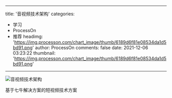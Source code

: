 
---
title: '音视频技术架构'
categories: 
 - 学习
 - ProcessOn
 - 推荐
headimg: 'https://img.processon.com/chart_image/thumb/6189d6f81e08534da1d5bd91.png'
author: ProcessOn
comments: false
date: 2021-12-06 03:23:22
thumbnail: 'https://img.processon.com/chart_image/thumb/6189d6f81e08534da1d5bd91.png'
---

<div>   
<img class="thumb" alt="音视频技术架构" src="https://img.processon.com/chart_image/thumb/6189d6f81e08534da1d5bd91.png" referrerpolicy="no-referrer">
<p>基于七牛解决方案的短视频技术方案</p>  
</div>
            